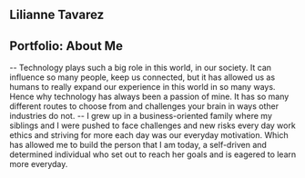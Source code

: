  ## Lilianne Tavarez 

 ## Portfolio: About Me 


 -- Technology plays such a big role in this world, in our society. It can influence so many people, keep us connected, but it has allowed us as humans to really expand our experience in this world in so many ways. Hence why technology has always been a passion of mine. It has so many different routes to choose from and challenges your brain in ways other industries do not.
 -- I grew up in a business-oriented family where my siblings and I were pushed to face challenges and new risks every day work ethics and striving for more each day was our everyday motivation. Which has allowed me to build the person that I am today, a self-driven and determined individual who  set out to reach her goals and is eagered to learn more everyday. 